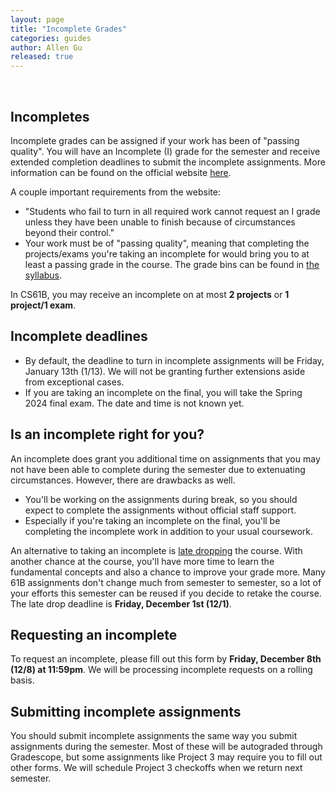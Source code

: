 ```yaml
---
layout: page
title: "Incomplete Grades"
categories: guides
author: Allen Gu
released: true
---
```


<br>

## Incompletes

Incomplete grades can be assigned if your work has been of "passing quality". You will have an Incomplete (I) grade for the semester and receive extended completion deadlines to submit the incomplete assignments. More information can be found on the official website [here](https://registrar.berkeley.edu/faculty-staff/grading/incomplete-grades/).

A couple important requirements from the website:

- "Students who fail to turn in all required work cannot request an I grade unless they have been unable to finish because of circumstances beyond their control."
- Your work must be of "passing quality", meaning that completing the projects/exams you're taking an incomplete for would bring you to at least a passing grade in the course. The grade bins can be found in [the syllabus](../../about.md#grades).

In CS61B, you may receive an incomplete on at most **2 projects** or **1 project/1 exam**.

## Incomplete deadlines

- By default, the deadline to turn in incomplete assignments will be Friday, January 13th (1/13). We will not be granting further extensions aside from exceptional cases.
- If you are taking an incomplete on the final, you will take the Spring 2024 final exam. The date and time is not known yet.

## Is an incomplete right for you?

An incomplete does grant you additional time on assignments that you may not have been able to complete during the semester due to extenuating circumstances. However, there are drawbacks as well.

- You'll be working on the assignments during break, so you should expect to complete the assignments without official staff support.
- Especially if you're taking an incomplete on the final, you'll be completing the incomplete work in addition to your usual coursework.

An alternative to taking an incomplete is [late dropping](https://lsadvising.berkeley.edu/policies/late-change-class-schedule) the course. With another chance at the course, you'll have more time to learn the fundamental concepts and also a chance to improve your grade more. Many 61B assignments don't change much from semester to semester, so a lot of your efforts this semester can be reused if you decide to retake the course. The late drop deadline is **Friday, December 1st (12/1)**.

## Requesting an incomplete

To request an incomplete, please fill out this form by **Friday, December 8th (12/8) at 11:59pm**. We will be processing incomplete requests on a rolling basis.

## Submitting incomplete assignments

You should submit incomplete assignments the same way you submit assignments during the semester. Most of these will be autograded through Gradescope, but some assignments like Project 3 may require you to fill out other forms. We will schedule Project 3 checkoffs when we return next semester.
